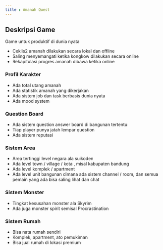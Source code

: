 ```yaml
---
title : Amanah Quest
---
```


## Deskripsi Game
Game untuk produktif di dunia nyata
- Ceklis2 amanah dilakukan secara lokal dan offline
- Saling menyemangati ketika kongkow dilakukan secara online
- Rekapitulasi progres amanah dibawa ketika online

### Profil Karakter
- Ada total utang amanah
- Ada statistik amanah yang dikerjakan
- Ada sistem job dan task berbasis dunia nyata
- Ada mood system

### Question Board
- Ada sistem question answer board di bangunan tertentu
- Tiap player punya jatah lempar question
- Ada sistem reputasi

### Sistem Area
- Area tertinggi level negara ala suikoden
- Ada level town / village / kota , misal kabupaten bandung
- Ada level komplek / apartment
- Ada level unit bangunan dimana ada sistem channel / room, dan semua pemain yang ada bisa saling lihat dan chat

### Sistem Monster
- Tingkat kesusahan monster ala Skyrim
- Ada juga monster spirit semisal Procrastination

### Sistem Rumah
- Bisa nata rumah sendiri
- Komplek, apartment, ato pemukiman
- Bisa jual rumah di lokasi premium
